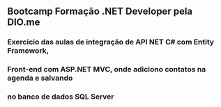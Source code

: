 ## Bootcamp Formação .NET Developer pela DIO.me
### Exercicio das aulas de integração de API NET C# com Entity Framework,
### Front-end com ASP.NET MVC, onde adiciono contatos na agenda e salvando 
### no banco de dados SQL Server
